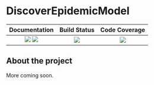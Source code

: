 # DiscoverEpidemicModel

| **Documentation**                       | **Build Status**                          | **Code Coverage**               |
|:---------------------------------------:|:-----------------------------------------:|:-------------------------------:|
| [![][docs-stable-img]][docs-stable-url] [![][docs-dev-img]][docs-dev-url] | [![][CI-img]][CI-url] | [![][codecov-img]][codecov-url] |

## About the project

More coming soon.

[docs-stable-img]: https://img.shields.io/badge/docs-stable-blue.svg
[docs-stable-url]: https://bionanoimaging.github.io/DiscoverEpidemicModel.jl/stable/

[docs-dev-img]: https://img.shields.io/badge/docs-dev-blue.svg
[docs-dev-url]: https://bionanoimaging.github.io/DiscoverEpidemicModel.jl/dev/

[CI-img]: https://github.com/bionanoimaging/DiscoverEpidemicModel.jl/actions/workflows/CI.yml/badge.svg
[CI-url]: https://github.com/bionanoimaging/DiscoverEpidemicModel.jl/actions/workflows/CI.yml

[codecov-img]: https://codecov.io/gh/bionanoimaging/DiscoverEpidemicModel.jl/branch/main/graph/badge.svg
[codecov-url]: https://codecov.io/gh/bionanoimaging/DiscoverEpidemicModel.jl